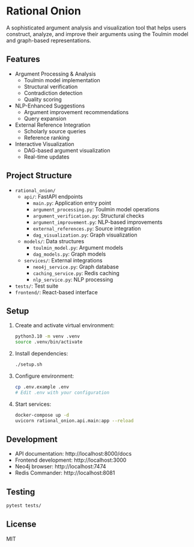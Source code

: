 # Rational Onion

A sophisticated argument analysis and visualization tool that helps users construct, analyze, and improve their arguments using the Toulmin model and graph-based representations.

## Features

- Argument Processing & Analysis
  - Toulmin model implementation
  - Structural verification
  - Contradiction detection
  - Quality scoring
- NLP-Enhanced Suggestions
  - Argument improvement recommendations
  - Query expansion
- External Reference Integration
  - Scholarly source queries
  - Reference ranking
- Interactive Visualization
  - DAG-based argument visualization
  - Real-time updates

## Project Structure

- `rational_onion/`
  - `api/`: FastAPI endpoints
    - `main.py`: Application entry point
    - `argument_processing.py`: Toulmin model operations
    - `argument_verification.py`: Structural checks
    - `argument_improvement.py`: NLP-based improvements
    - `external_references.py`: Source integration
    - `dag_visualization.py`: Graph visualization
  - `models/`: Data structures
    - `toulmin_model.py`: Argument models
    - `dag_models.py`: Graph models
  - `services/`: External integrations
    - `neo4j_service.py`: Graph database
    - `caching_service.py`: Redis caching
    - `nlp_service.py`: NLP processing
- `tests/`: Test suite
- `frontend/`: React-based interface

## Setup

1. Create and activate virtual environment:
   ```bash
   python3.10 -m venv .venv
   source .venv/bin/activate
   ```

2. Install dependencies:
   ```bash
   ./setup.sh
   ```

3. Configure environment:
   ```bash
   cp .env.example .env
   # Edit .env with your configuration
   ```

4. Start services:
   ```bash
   docker-compose up -d
   uvicorn rational_onion.api.main:app --reload
   ```

## Development

- API documentation: http://localhost:8000/docs
- Frontend development: http://localhost:3000
- Neo4j browser: http://localhost:7474
- Redis Commander: http://localhost:8081

## Testing

```bash
pytest tests/
```

## License

MIT
